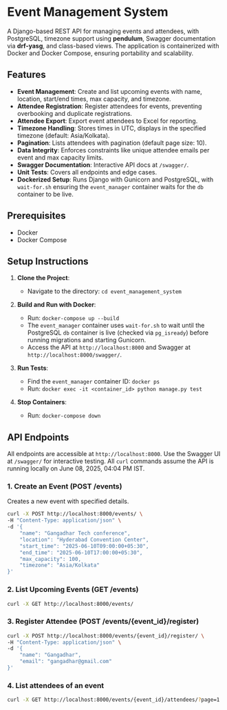 # Event Management System

A Django-based REST API for managing events and attendees, with PostgreSQL, timezone support using **pendulum**, Swagger documentation via **drf-yasg**, and class-based views. The application is containerized with Docker and Docker Compose, ensuring portability and scalability.

## Features
- **Event Management**: Create and list upcoming events with name, location, start/end times, max capacity, and timezone.
- **Attendee Registration**: Register attendees for events, preventing overbooking and duplicate registrations.
- **Attendee Export**: Export event attendees to Excel for reporting.
- **Timezone Handling**: Stores times in UTC, displays in the specified timezone (default: Asia/Kolkata).
- **Pagination**: Lists attendees with pagination (default page size: 10).
- **Data Integrity**: Enforces constraints like unique attendee emails per event and max capacity limits.
- **Swagger Documentation**: Interactive API docs at `/swagger/`.
- **Unit Tests**: Covers all endpoints and edge cases.
- **Dockerized Setup**: Runs Django with Gunicorn and PostgreSQL, with `wait-for.sh` ensuring the `event_manager` container waits for the `db` container to be live.

## Prerequisites
- Docker
- Docker Compose

## Setup Instructions
1. **Clone the Project**:
   - Navigate to the directory: `cd event_management_system`


2. **Build and Run with Docker**:
   - Run: `docker-compose up --build`
   - The `event_manager` container uses `wait-for.sh` to wait until the PostgreSQL `db` container is live (checked via `pg_isready`) before running migrations and starting Gunicorn.
   - Access the API at `http://localhost:8000` and Swagger at `http://localhost:8000/swagger/`.

3. **Run Tests**:
   - Find the `event_manager` container ID: `docker ps`
   - Run: `docker exec -it <container_id> python manage.py test`

4. **Stop Containers**:
   - Run: `docker-compose down`

## API Endpoints
All endpoints are accessible at `http://localhost:8000`. Use the Swagger UI at `/swagger/` for interactive testing. All `curl` commands assume the API is running locally on June 08, 2025, 04:04 PM IST.

### 1. Create an Event (POST /events)
Creates a new event with specified details.
```bash
curl -X POST http://localhost:8000/events/ \
-H "Content-Type: application/json" \
-d '{
    "name": "Gangadhar Tech conference",
    "location": "Hyderabad Convention Center",
    "start_time": "2025-06-10T09:00:00+05:30",
    "end_time": "2025-06-10T17:00:00+05:30",
    "max_capacity": 100,
    "timezone": "Asia/Kolkata"
}'
```
### 2. List Upcoming Events (GET /events)
```bash
curl -X GET http://localhost:8000/events/
```

### 3. Register Attendee (POST /events/{event_id}/register)
```bash
curl -X POST http://localhost:8000/events/{event_id}/register/ \
-H "Content-Type: application/json" \
-d '{
    "name": "Gangadhar",
    "email": "gangadhar@gmail.com"
}'
```

### 4. List attendees of an event
```bash
curl -X GET http://localhost:8000/events/{event_id}/attendees/?page=1
```
